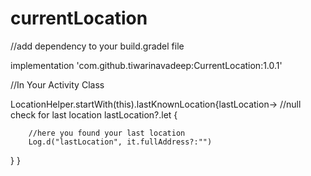 # currentLocation

//add dependency to your build.gradel file
   
   implementation 'com.github.tiwarinavadeep:CurrentLocation:1.0.1'
   
//In Your Activity Class


LocationHelper.startWith(this).lastKnownLocation{lastLocation->
 //null check for last location
 lastLocation?.let {
        
        //here you found your last location
        Log.d("lastLocation", it.fullAddress?:"")
   }
}
